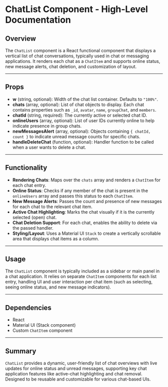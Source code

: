 # ChatList Component - High-Level Documentation

## Overview

The `ChatList` component is a React functional component that displays a vertical list of chat conversations, typically used in chat or messaging applications. It renders each chat as a `ChatItem` and supports online status, new message alerts, chat deletion, and customization of layout.

---

## Props

- **w** (string, optional): Width of the chat list container. Defaults to `"100%"`.
- **chats** (array, optional): List of chat objects to display. Each chat contains properties such as `_id`, `avatar`, `name`, `groupChat`, and `members`.
- **chatId** (string, required): The currently active or selected chat ID.
- **onlineUsers** (array, optional): List of user IDs currently online to help indicate presence in group chats.
- **newMessagesAlert** (array, optional): Objects containing `{ chatId, count }` to indicate unread message counts for specific chats.
- **handleDeleteChat** (function, optional): Handler function to be called when a user wants to delete a chat.

---

## Functionality

- **Rendering Chats**: Maps over the `chats` array and renders a `ChatItem` for each chat entry.
- **Online Status**: Checks if any member of the chat is present in the `onlineUsers` array and passes this status to each `ChatItem`.
- **New Message Alerts**: Passes the count and presence of new messages for each chat to the relevant chat item.
- **Active Chat Highlighting**: Marks the chat visually if it is the currently selected (open) chat.
- **Chat Deletion Support**: For each chat, enables the ability to delete via the passed handler.
- **Styling/Layout**: Uses a Material UI `Stack` to create a vertically scrollable area that displays chat items as a column.

---

## Usage

The `ChatList` component is typically included as a sidebar or main panel in a chat application. It relies on separate `ChatItem` components for each list entry, handling UI and user interaction per chat item (such as selecting, seeing online status, and new message indicators).

---

## Dependencies

- React
- Material UI (Stack component)
- Custom `ChatItem` component

---

## Summary

`ChatList` provides a dynamic, user-friendly list of chat overviews with live updates for online status and unread messages, supporting key chat application features like active-chat highlighting and chat removal. Designed to be reusable and customizable for various chat-based UIs.